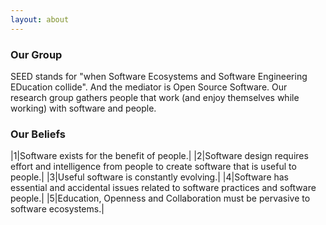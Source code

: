 ```yaml
---
layout: about
---
```


### Our Group
 
SEED stands for "when Software Ecosystems and Software Engineering EDucation collide". 
And the mediator is Open Source Software.
Our research group gathers people that work (and enjoy themselves while working) with software and people.

### Our Beliefs

|1|Software exists for the benefit of people.|
|2|Software design requires effort and intelligence from people to create software that is useful to people.|
|3|Useful software is constantly evolving.|
|4|Software has essential and accidental issues related to software practices and software people.|
|5|Education, Openness and Collaboration must be pervasive to software ecosystems.|


